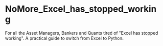 # NoMore_Excel_has_stopped_working
For all the Asset Managers, Bankers and Quants tired of "Excel has stopped working". A practical guide to switch from Excel to Python.  
